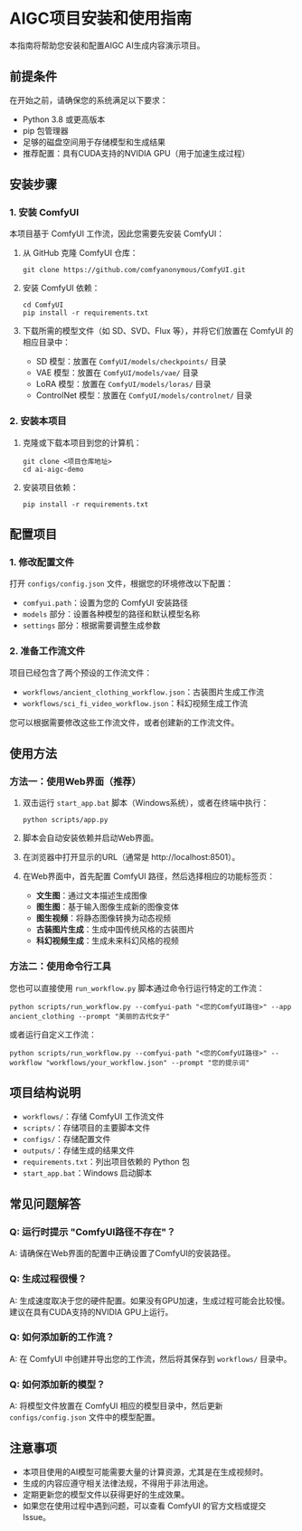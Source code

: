 # AIGC项目安装和使用指南

本指南将帮助您安装和配置AIGC AI生成内容演示项目。

## 前提条件

在开始之前，请确保您的系统满足以下要求：

- Python 3.8 或更高版本
- pip 包管理器
- 足够的磁盘空间用于存储模型和生成结果
- 推荐配置：具有CUDA支持的NVIDIA GPU（用于加速生成过程）

## 安装步骤

### 1. 安装 ComfyUI

本项目基于 ComfyUI 工作流，因此您需要先安装 ComfyUI：

1. 从 GitHub 克隆 ComfyUI 仓库：
   ```
   git clone https://github.com/comfyanonymous/ComfyUI.git
   ```

2. 安装 ComfyUI 依赖：
   ```
   cd ComfyUI
   pip install -r requirements.txt
   ```

3. 下载所需的模型文件（如 SD、SVD、Flux 等），并将它们放置在 ComfyUI 的相应目录中：
   - SD 模型：放置在 `ComfyUI/models/checkpoints/` 目录
   - VAE 模型：放置在 `ComfyUI/models/vae/` 目录
   - LoRA 模型：放置在 `ComfyUI/models/loras/` 目录
   - ControlNet 模型：放置在 `ComfyUI/models/controlnet/` 目录

### 2. 安装本项目

1. 克隆或下载本项目到您的计算机：
   ```
   git clone <项目仓库地址>
   cd ai-aigc-demo
   ```

2. 安装项目依赖：
   ```
   pip install -r requirements.txt
   ```

## 配置项目

### 1. 修改配置文件

打开 `configs/config.json` 文件，根据您的环境修改以下配置：

- `comfyui.path`：设置为您的 ComfyUI 安装路径
- `models` 部分：设置各种模型的路径和默认模型名称
- `settings` 部分：根据需要调整生成参数

### 2. 准备工作流文件

项目已经包含了两个预设的工作流文件：
- `workflows/ancient_clothing_workflow.json`：古装图片生成工作流
- `workflows/sci_fi_video_workflow.json`：科幻视频生成工作流

您可以根据需要修改这些工作流文件，或者创建新的工作流文件。

## 使用方法

### 方法一：使用Web界面（推荐）

1. 双击运行 `start_app.bat` 脚本（Windows系统），或者在终端中执行：
   ```
   python scripts/app.py
   ```

2. 脚本会自动安装依赖并启动Web界面。

3. 在浏览器中打开显示的URL（通常是 http://localhost:8501）。

4. 在Web界面中，首先配置 ComfyUI 路径，然后选择相应的功能标签页：
   - **文生图**：通过文本描述生成图像
   - **图生图**：基于输入图像生成新的图像变体
   - **图生视频**：将静态图像转换为动态视频
   - **古装图片生成**：生成中国传统风格的古装图片
   - **科幻视频生成**：生成未来科幻风格的视频

### 方法二：使用命令行工具

您也可以直接使用 `run_workflow.py` 脚本通过命令行运行特定的工作流：

```
python scripts/run_workflow.py --comfyui-path "<您的ComfyUI路径>" --app ancient_clothing --prompt "美丽的古代女子"
```

或者运行自定义工作流：

```
python scripts/run_workflow.py --comfyui-path "<您的ComfyUI路径>" --workflow "workflows/your_workflow.json" --prompt "您的提示词"
```

## 项目结构说明

- `workflows/`：存储 ComfyUI 工作流文件
- `scripts/`：存储项目的主要脚本文件
- `configs/`：存储配置文件
- `outputs/`：存储生成的结果文件
- `requirements.txt`：列出项目依赖的 Python 包
- `start_app.bat`：Windows 启动脚本

## 常见问题解答

### Q: 运行时提示 "ComfyUI路径不存在"？
A: 请确保在Web界面的配置中正确设置了ComfyUI的安装路径。

### Q: 生成过程很慢？
A: 生成速度取决于您的硬件配置。如果没有GPU加速，生成过程可能会比较慢。建议在具有CUDA支持的NVIDIA GPU上运行。

### Q: 如何添加新的工作流？
A: 在 ComfyUI 中创建并导出您的工作流，然后将其保存到 `workflows/` 目录中。

### Q: 如何添加新的模型？
A: 将模型文件放置在 ComfyUI 相应的模型目录中，然后更新 `configs/config.json` 文件中的模型配置。

## 注意事项

- 本项目使用的AI模型可能需要大量的计算资源，尤其是在生成视频时。
- 生成的内容应遵守相关法律法规，不得用于非法用途。
- 定期更新您的模型文件以获得更好的生成效果。
- 如果您在使用过程中遇到问题，可以查看 ComfyUI 的官方文档或提交 Issue。